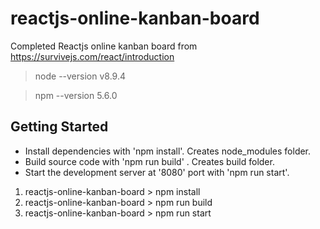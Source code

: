# reactjs-online-kanban-board
Completed Reactjs online kanban board from https://survivejs.com/react/introduction

> node --version
v8.9.4

> npm --version
5.6.0

## Getting Started

- Install dependencies with 'npm install'. Creates node_modules folder.
- Build source code with 'npm run build' . Creates build folder.
- Start the development server at '8080' port with 'npm run start'. 

1. reactjs-online-kanban-board > npm install 
2. reactjs-online-kanban-board > npm run build
3. reactjs-online-kanban-board > npm run start

